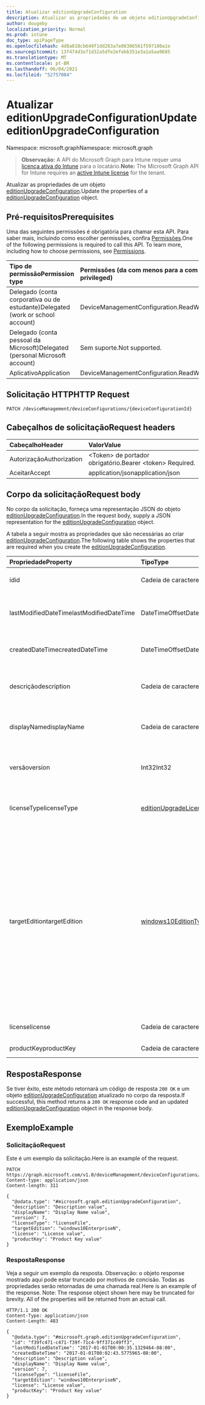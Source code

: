 ```yaml
---
title: Atualizar editionUpgradeConfiguration
description: Atualizar as propriedades de um objeto editionUpgradeConfiguration.
author: dougeby
localization_priority: Normal
ms.prod: intune
doc_type: apiPageType
ms.openlocfilehash: 4d8a810cb649f1dd263a7e08386561f597180a1e
ms.sourcegitcommit: 13f474d3e71d32a5dfe2efebb351e3a1a5aa9685
ms.translationtype: MT
ms.contentlocale: pt-BR
ms.lasthandoff: 06/04/2021
ms.locfileid: "52757084"
---
```

# <a name="update-editionupgradeconfiguration"></a><span data-ttu-id="a9db7-103">Atualizar editionUpgradeConfiguration</span><span class="sxs-lookup"><span data-stu-id="a9db7-103">Update editionUpgradeConfiguration</span></span>

<span data-ttu-id="a9db7-104">Namespace: microsoft.graph</span><span class="sxs-lookup"><span data-stu-id="a9db7-104">Namespace: microsoft.graph</span></span>

> <span data-ttu-id="a9db7-105">**Observação:** A API do Microsoft Graph para Intune requer uma [licença ativa do Intune](https://go.microsoft.com/fwlink/?linkid=839381) para o locatário.</span><span class="sxs-lookup"><span data-stu-id="a9db7-105">**Note:** The Microsoft Graph API for Intune requires an [active Intune license](https://go.microsoft.com/fwlink/?linkid=839381) for the tenant.</span></span>

<span data-ttu-id="a9db7-106">Atualizar as propriedades de um objeto [editionUpgradeConfiguration](../resources/intune-deviceconfig-editionupgradeconfiguration.md).</span><span class="sxs-lookup"><span data-stu-id="a9db7-106">Update the properties of a [editionUpgradeConfiguration](../resources/intune-deviceconfig-editionupgradeconfiguration.md) object.</span></span>

## <a name="prerequisites"></a><span data-ttu-id="a9db7-107">Pré-requisitos</span><span class="sxs-lookup"><span data-stu-id="a9db7-107">Prerequisites</span></span>
<span data-ttu-id="a9db7-p101">Uma das seguintes permissões é obrigatória para chamar esta API. Para saber mais, incluindo como escolher permissões, confira [Permissões](/graph/permissions-reference).</span><span class="sxs-lookup"><span data-stu-id="a9db7-p101">One of the following permissions is required to call this API. To learn more, including how to choose permissions, see [Permissions](/graph/permissions-reference).</span></span>

|<span data-ttu-id="a9db7-110">Tipo de permissão</span><span class="sxs-lookup"><span data-stu-id="a9db7-110">Permission type</span></span>|<span data-ttu-id="a9db7-111">Permissões (da com menos para a com mais privilégios)</span><span class="sxs-lookup"><span data-stu-id="a9db7-111">Permissions (from least to most privileged)</span></span>|
|:---|:---|
|<span data-ttu-id="a9db7-112">Delegado (conta corporativa ou de estudante)</span><span class="sxs-lookup"><span data-stu-id="a9db7-112">Delegated (work or school account)</span></span>|<span data-ttu-id="a9db7-113">DeviceManagementConfiguration.ReadWrite.All</span><span class="sxs-lookup"><span data-stu-id="a9db7-113">DeviceManagementConfiguration.ReadWrite.All</span></span>|
|<span data-ttu-id="a9db7-114">Delegado (conta pessoal da Microsoft)</span><span class="sxs-lookup"><span data-stu-id="a9db7-114">Delegated (personal Microsoft account)</span></span>|<span data-ttu-id="a9db7-115">Sem suporte.</span><span class="sxs-lookup"><span data-stu-id="a9db7-115">Not supported.</span></span>|
|<span data-ttu-id="a9db7-116">Aplicativo</span><span class="sxs-lookup"><span data-stu-id="a9db7-116">Application</span></span>|<span data-ttu-id="a9db7-117">DeviceManagementConfiguration.ReadWrite.All</span><span class="sxs-lookup"><span data-stu-id="a9db7-117">DeviceManagementConfiguration.ReadWrite.All</span></span>|

## <a name="http-request"></a><span data-ttu-id="a9db7-118">Solicitação HTTP</span><span class="sxs-lookup"><span data-stu-id="a9db7-118">HTTP Request</span></span>
<!-- {
  "blockType": "ignored"
}
-->
``` http
PATCH /deviceManagement/deviceConfigurations/{deviceConfigurationId}
```

## <a name="request-headers"></a><span data-ttu-id="a9db7-119">Cabeçalhos de solicitação</span><span class="sxs-lookup"><span data-stu-id="a9db7-119">Request headers</span></span>
|<span data-ttu-id="a9db7-120">Cabeçalho</span><span class="sxs-lookup"><span data-stu-id="a9db7-120">Header</span></span>|<span data-ttu-id="a9db7-121">Valor</span><span class="sxs-lookup"><span data-stu-id="a9db7-121">Value</span></span>|
|:---|:---|
|<span data-ttu-id="a9db7-122">Autorização</span><span class="sxs-lookup"><span data-stu-id="a9db7-122">Authorization</span></span>|<span data-ttu-id="a9db7-123">&lt;Token&gt; de portador obrigatório.</span><span class="sxs-lookup"><span data-stu-id="a9db7-123">Bearer &lt;token&gt; Required.</span></span>|
|<span data-ttu-id="a9db7-124">Aceitar</span><span class="sxs-lookup"><span data-stu-id="a9db7-124">Accept</span></span>|<span data-ttu-id="a9db7-125">application/json</span><span class="sxs-lookup"><span data-stu-id="a9db7-125">application/json</span></span>|

## <a name="request-body"></a><span data-ttu-id="a9db7-126">Corpo da solicitação</span><span class="sxs-lookup"><span data-stu-id="a9db7-126">Request body</span></span>
<span data-ttu-id="a9db7-127">No corpo da solicitação, forneça uma representação JSON do objeto [editionUpgradeConfiguration](../resources/intune-deviceconfig-editionupgradeconfiguration.md).</span><span class="sxs-lookup"><span data-stu-id="a9db7-127">In the request body, supply a JSON representation for the [editionUpgradeConfiguration](../resources/intune-deviceconfig-editionupgradeconfiguration.md) object.</span></span>

<span data-ttu-id="a9db7-128">A tabela a seguir mostra as propriedades que são necessárias ao criar [editionUpgradeConfiguration](../resources/intune-deviceconfig-editionupgradeconfiguration.md).</span><span class="sxs-lookup"><span data-stu-id="a9db7-128">The following table shows the properties that are required when you create the [editionUpgradeConfiguration](../resources/intune-deviceconfig-editionupgradeconfiguration.md).</span></span>

|<span data-ttu-id="a9db7-129">Propriedade</span><span class="sxs-lookup"><span data-stu-id="a9db7-129">Property</span></span>|<span data-ttu-id="a9db7-130">Tipo</span><span class="sxs-lookup"><span data-stu-id="a9db7-130">Type</span></span>|<span data-ttu-id="a9db7-131">Descrição</span><span class="sxs-lookup"><span data-stu-id="a9db7-131">Description</span></span>|
|:---|:---|:---|
|<span data-ttu-id="a9db7-132">id</span><span class="sxs-lookup"><span data-stu-id="a9db7-132">id</span></span>|<span data-ttu-id="a9db7-133">Cadeia de caracteres</span><span class="sxs-lookup"><span data-stu-id="a9db7-133">String</span></span>|<span data-ttu-id="a9db7-134">Chave da entidade.</span><span class="sxs-lookup"><span data-stu-id="a9db7-134">Key of the entity.</span></span> <span data-ttu-id="a9db7-135">Herdada de [deviceConfiguration](../resources/intune-deviceconfig-deviceconfiguration.md)</span><span class="sxs-lookup"><span data-stu-id="a9db7-135">Inherited from [deviceConfiguration](../resources/intune-deviceconfig-deviceconfiguration.md)</span></span>|
|<span data-ttu-id="a9db7-136">lastModifiedDateTime</span><span class="sxs-lookup"><span data-stu-id="a9db7-136">lastModifiedDateTime</span></span>|<span data-ttu-id="a9db7-137">DateTimeOffset</span><span class="sxs-lookup"><span data-stu-id="a9db7-137">DateTimeOffset</span></span>|<span data-ttu-id="a9db7-138">DateTime da última modificação do objeto.</span><span class="sxs-lookup"><span data-stu-id="a9db7-138">DateTime the object was last modified.</span></span> <span data-ttu-id="a9db7-139">Herdada de [deviceConfiguration](../resources/intune-deviceconfig-deviceconfiguration.md)</span><span class="sxs-lookup"><span data-stu-id="a9db7-139">Inherited from [deviceConfiguration](../resources/intune-deviceconfig-deviceconfiguration.md)</span></span>|
|<span data-ttu-id="a9db7-140">createdDateTime</span><span class="sxs-lookup"><span data-stu-id="a9db7-140">createdDateTime</span></span>|<span data-ttu-id="a9db7-141">DateTimeOffset</span><span class="sxs-lookup"><span data-stu-id="a9db7-141">DateTimeOffset</span></span>|<span data-ttu-id="a9db7-142">DateTime em que o objeto foi criado.</span><span class="sxs-lookup"><span data-stu-id="a9db7-142">DateTime the object was created.</span></span> <span data-ttu-id="a9db7-143">Herdada de [deviceConfiguration](../resources/intune-deviceconfig-deviceconfiguration.md)</span><span class="sxs-lookup"><span data-stu-id="a9db7-143">Inherited from [deviceConfiguration](../resources/intune-deviceconfig-deviceconfiguration.md)</span></span>|
|<span data-ttu-id="a9db7-144">descrição</span><span class="sxs-lookup"><span data-stu-id="a9db7-144">description</span></span>|<span data-ttu-id="a9db7-145">Cadeia de caracteres</span><span class="sxs-lookup"><span data-stu-id="a9db7-145">String</span></span>|<span data-ttu-id="a9db7-146">O administrador forneceu a descrição da Configuração do dispositivo.</span><span class="sxs-lookup"><span data-stu-id="a9db7-146">Admin provided description of the Device Configuration.</span></span> <span data-ttu-id="a9db7-147">Herdada de [deviceConfiguration](../resources/intune-deviceconfig-deviceconfiguration.md)</span><span class="sxs-lookup"><span data-stu-id="a9db7-147">Inherited from [deviceConfiguration](../resources/intune-deviceconfig-deviceconfiguration.md)</span></span>|
|<span data-ttu-id="a9db7-148">displayName</span><span class="sxs-lookup"><span data-stu-id="a9db7-148">displayName</span></span>|<span data-ttu-id="a9db7-149">Cadeia de caracteres</span><span class="sxs-lookup"><span data-stu-id="a9db7-149">String</span></span>|<span data-ttu-id="a9db7-150">O administrador forneceu o nome da Configuração do dispositivo.</span><span class="sxs-lookup"><span data-stu-id="a9db7-150">Admin provided name of the device configuration.</span></span> <span data-ttu-id="a9db7-151">Herdada de [deviceConfiguration](../resources/intune-deviceconfig-deviceconfiguration.md)</span><span class="sxs-lookup"><span data-stu-id="a9db7-151">Inherited from [deviceConfiguration](../resources/intune-deviceconfig-deviceconfiguration.md)</span></span>|
|<span data-ttu-id="a9db7-152">versão</span><span class="sxs-lookup"><span data-stu-id="a9db7-152">version</span></span>|<span data-ttu-id="a9db7-153">Int32</span><span class="sxs-lookup"><span data-stu-id="a9db7-153">Int32</span></span>|<span data-ttu-id="a9db7-154">Versão da configuração do dispositivo.</span><span class="sxs-lookup"><span data-stu-id="a9db7-154">Version of the device configuration.</span></span> <span data-ttu-id="a9db7-155">Herdada de [deviceConfiguration](../resources/intune-deviceconfig-deviceconfiguration.md)</span><span class="sxs-lookup"><span data-stu-id="a9db7-155">Inherited from [deviceConfiguration](../resources/intune-deviceconfig-deviceconfiguration.md)</span></span>|
|<span data-ttu-id="a9db7-156">licenseType</span><span class="sxs-lookup"><span data-stu-id="a9db7-156">licenseType</span></span>|[<span data-ttu-id="a9db7-157">editionUpgradeLicenseType</span><span class="sxs-lookup"><span data-stu-id="a9db7-157">editionUpgradeLicenseType</span></span>](../resources/intune-deviceconfig-editionupgradelicensetype.md)|<span data-ttu-id="a9db7-158">Tipo de licença de atualização de edição.</span><span class="sxs-lookup"><span data-stu-id="a9db7-158">Edition Upgrade License Type.</span></span> <span data-ttu-id="a9db7-159">Os valores possíveis são: `productKey`, `licenseFile`.</span><span class="sxs-lookup"><span data-stu-id="a9db7-159">Possible values are: `productKey`, `licenseFile`.</span></span>|
|<span data-ttu-id="a9db7-160">targetEdition</span><span class="sxs-lookup"><span data-stu-id="a9db7-160">targetEdition</span></span>|[<span data-ttu-id="a9db7-161">windows10EditionType</span><span class="sxs-lookup"><span data-stu-id="a9db7-161">windows10EditionType</span></span>](../resources/intune-deviceconfig-windows10editiontype.md)|<span data-ttu-id="a9db7-162">Edição de destino de atualização de edição.</span><span class="sxs-lookup"><span data-stu-id="a9db7-162">Edition Upgrade Target Edition.</span></span> <span data-ttu-id="a9db7-163">Os valores possíveis são: `windows10Enterprise`, `windows10EnterpriseN`, `windows10Education`, `windows10EducationN`, `windows10MobileEnterprise`, `windows10HolographicEnterprise`, `windows10Professional`, `windows10ProfessionalN`, `windows10ProfessionalEducation`, `windows10ProfessionalEducationN`, `windows10ProfessionalWorkstation`, `windows10ProfessionalWorkstationN`.</span><span class="sxs-lookup"><span data-stu-id="a9db7-163">Possible values are: `windows10Enterprise`, `windows10EnterpriseN`, `windows10Education`, `windows10EducationN`, `windows10MobileEnterprise`, `windows10HolographicEnterprise`, `windows10Professional`, `windows10ProfessionalN`, `windows10ProfessionalEducation`, `windows10ProfessionalEducationN`, `windows10ProfessionalWorkstation`, `windows10ProfessionalWorkstationN`.</span></span>|
|<span data-ttu-id="a9db7-164">license</span><span class="sxs-lookup"><span data-stu-id="a9db7-164">license</span></span>|<span data-ttu-id="a9db7-165">Cadeia de caracteres</span><span class="sxs-lookup"><span data-stu-id="a9db7-165">String</span></span>|<span data-ttu-id="a9db7-166">Conteúdo do arquivo de licença de atualização de edição.</span><span class="sxs-lookup"><span data-stu-id="a9db7-166">Edition Upgrade License File Content.</span></span>|
|<span data-ttu-id="a9db7-167">productKey</span><span class="sxs-lookup"><span data-stu-id="a9db7-167">productKey</span></span>|<span data-ttu-id="a9db7-168">Cadeia de caracteres</span><span class="sxs-lookup"><span data-stu-id="a9db7-168">String</span></span>|<span data-ttu-id="a9db7-169">Chave de produto de atualização de edição.</span><span class="sxs-lookup"><span data-stu-id="a9db7-169">Edition Upgrade Product Key.</span></span>|



## <a name="response"></a><span data-ttu-id="a9db7-170">Resposta</span><span class="sxs-lookup"><span data-stu-id="a9db7-170">Response</span></span>
<span data-ttu-id="a9db7-171">Se tiver êxito, este método retornará um código de resposta `200 OK` e um objeto [editionUpgradeConfiguration](../resources/intune-deviceconfig-editionupgradeconfiguration.md) atualizado no corpo da resposta.</span><span class="sxs-lookup"><span data-stu-id="a9db7-171">If successful, this method returns a `200 OK` response code and an updated [editionUpgradeConfiguration](../resources/intune-deviceconfig-editionupgradeconfiguration.md) object in the response body.</span></span>

## <a name="example"></a><span data-ttu-id="a9db7-172">Exemplo</span><span class="sxs-lookup"><span data-stu-id="a9db7-172">Example</span></span>

### <a name="request"></a><span data-ttu-id="a9db7-173">Solicitação</span><span class="sxs-lookup"><span data-stu-id="a9db7-173">Request</span></span>
<span data-ttu-id="a9db7-174">Este é um exemplo da solicitação.</span><span class="sxs-lookup"><span data-stu-id="a9db7-174">Here is an example of the request.</span></span>
``` http
PATCH https://graph.microsoft.com/v1.0/deviceManagement/deviceConfigurations/{deviceConfigurationId}
Content-type: application/json
Content-length: 311

{
  "@odata.type": "#microsoft.graph.editionUpgradeConfiguration",
  "description": "Description value",
  "displayName": "Display Name value",
  "version": 7,
  "licenseType": "licenseFile",
  "targetEdition": "windows10EnterpriseN",
  "license": "License value",
  "productKey": "Product Key value"
}
```

### <a name="response"></a><span data-ttu-id="a9db7-175">Resposta</span><span class="sxs-lookup"><span data-stu-id="a9db7-175">Response</span></span>
<span data-ttu-id="a9db7-p110">Veja a seguir um exemplo da resposta. Observação: o objeto response mostrado aqui pode estar truncado por motivos de concisão. Todas as propriedades serão retornadas de uma chamada real.</span><span class="sxs-lookup"><span data-stu-id="a9db7-p110">Here is an example of the response. Note: The response object shown here may be truncated for brevity. All of the properties will be returned from an actual call.</span></span>
``` http
HTTP/1.1 200 OK
Content-Type: application/json
Content-Length: 483

{
  "@odata.type": "#microsoft.graph.editionUpgradeConfiguration",
  "id": "f39fc471-c471-f39f-71c4-9ff371c49ff3",
  "lastModifiedDateTime": "2017-01-01T00:00:35.1329464-08:00",
  "createdDateTime": "2017-01-01T00:02:43.5775965-08:00",
  "description": "Description value",
  "displayName": "Display Name value",
  "version": 7,
  "licenseType": "licenseFile",
  "targetEdition": "windows10EnterpriseN",
  "license": "License value",
  "productKey": "Product Key value"
}
```




